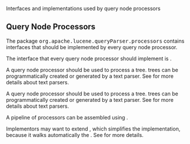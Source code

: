 ﻿<!--
 Licensed to the Apache Software Foundation (ASF) under one or more
 contributor license agreements.  See the NOTICE file distributed with
 this work for additional information regarding copyright ownership.
 The ASF licenses this file to You under the Apache License, Version 2.0
 (the "License"); you may not use this file except in compliance with
 the License.  You may obtain a copy of the License at

     http://www.apache.org/licenses/LICENSE-2.0

 Unless required by applicable law or agreed to in writing, software
 distributed under the License is distributed on an "AS IS" BASIS,
 WITHOUT WARRANTIES OR CONDITIONS OF ANY KIND, either express or implied.
 See the License for the specific language governing permissions and
 limitations under the License.
-->

Interfaces and implementations used by query node processors

## Query Node Processors

 The package <tt>org.apache.lucene.queryParser.processors</tt> contains interfaces that should be implemented by every query node processor. 

 The interface that every query node processor should implement is [](xref:Lucene.Net.QueryParsers.Flexible.Core.Processors.QueryNodeProcessor). 

 A query node processor should be used to process a [](xref:Lucene.Net.QueryParsers.Flexible.Core.Nodes.QueryNode) tree. [](xref:Lucene.Net.QueryParsers.Flexible.Core.Nodes.QueryNode) trees can be programmatically created or generated by a text parser. See [](xref:Lucene.Net.QueryParsers.Flexible.Core.Parser) for more details about text parsers. 

 A query node processor should be used to process a [](xref:Lucene.Net.QueryParsers.Flexible.Core.Nodes.QueryNode) tree. [](xref:Lucene.Net.QueryParsers.Flexible.Core.Nodes.QueryNode) trees can be programmatically created or generated by a text parser. See [](xref:Lucene.Net.QueryParsers.Flexible.Core.Parser) for more details about text parsers. 

 A pipeline of processors can be assembled using [](xref:Lucene.Net.QueryParsers.Flexible.Core.Processors.QueryNodeProcessorPipeline). 

 Implementors may want to extend [](xref:Lucene.Net.QueryParsers.Flexible.Core.Processors.QueryNodeProcessorImpl), which simplifies the implementation, because it walks automatically the [](xref:Lucene.Net.QueryParsers.Flexible.Core.Nodes.QueryNode). See [](xref:Lucene.Net.QueryParsers.Flexible.Core.Processors.QueryNodeProcessorImpl) for more details. 